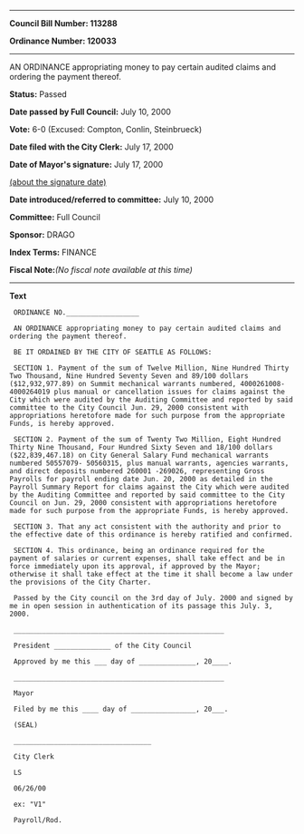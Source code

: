 

********

**Council Bill Number: 113288**
   
**Ordinance Number: 120033**
********

 AN ORDINANCE appropriating money to pay certain audited claims and ordering the payment thereof.

**Status:** Passed
   
**Date passed by Full Council:** July 10, 2000
   
**Vote:** 6-0 (Excused: Compton, Conlin, Steinbrueck)
   
**Date filed with the City Clerk:** July 17, 2000
   
**Date of Mayor's signature:** July 17, 2000
   
[(about the signature date)](/~public/approvaldate.htm)
   
   
   
**Date introduced/referred to committee:** July 10, 2000
   
**Committee:** Full Council
   
**Sponsor:** DRAGO
   
   
**Index Terms:** FINANCE

**Fiscal Note:**_(No fiscal note available at this time)_

********

**Text**
   
```
 ORDINANCE NO.__________________

 AN ORDINANCE appropriating money to pay certain audited claims and ordering the payment thereof.

 BE IT ORDAINED BY THE CITY OF SEATTLE AS FOLLOWS:

 SECTION 1. Payment of the sum of Twelve Million, Nine Hundred Thirty Two Thousand, Nine Hundred Seventy Seven and 89/100 dollars ($12,932,977.89) on Summit mechanical warrants numbered, 4000261008- 4000264019 plus manual or cancellation issues for claims against the City which were audited by the Auditing Committee and reported by said committee to the City Council Jun. 29, 2000 consistent with appropriations heretofore made for such purpose from the appropriate Funds, is hereby approved.

 SECTION 2. Payment of the sum of Twenty Two Million, Eight Hundred Thirty Nine Thousand, Four Hundred Sixty Seven and 18/100 dollars ($22,839,467.18) on City General Salary Fund mechanical warrants numbered 50557079- 50560315, plus manual warrants, agencies warrants, and direct deposits numbered 260001 -269026, representing Gross Payrolls for payroll ending date Jun. 20, 2000 as detailed in the Payroll Summary Report for claims against the City which were audited by the Auditing Committee and reported by said committee to the City Council on Jun. 29, 2000 consistent with appropriations heretofore made for such purpose from the appropriate Funds, is hereby approved.

 SECTION 3. That any act consistent with the authority and prior to the effective date of this ordinance is hereby ratified and confirmed.

 SECTION 4. This ordinance, being an ordinance required for the payment of salaries or current expenses, shall take effect and be in force immediately upon its approval, if approved by the Mayor; otherwise it shall take effect at the time it shall become a law under the provisions of the City Charter.

 Passed by the City council on the 3rd day of July. 2000 and signed by me in open session in authentication of its passage this July. 3, 2000.

 ____________________________________________________

 President ______________ of the City Council

 Approved by me this ___ day of ______________, 20____.

 ____________________________________________________

 Mayor

 Filed by me this ____ day of ________________, 20___.

 (SEAL)

 __________________________________

 City Clerk

 LS

 06/26/00

 ex: "V1"

 Payroll/Rod.

```
